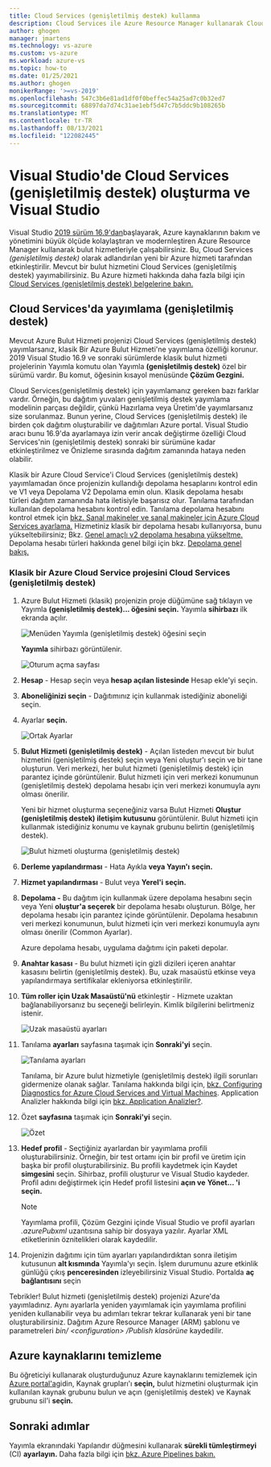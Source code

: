```yaml
---
title: Cloud Services (genişletilmiş destek) kullanma
description: Cloud Services ile Azure Resource Manager kullanarak Cloud Services (genişletilmiş destek) Visual Studio
author: ghogen
manager: jmartens
ms.technology: vs-azure
ms.custom: vs-azure
ms.workload: azure-vs
ms.topic: how-to
ms.date: 01/25/2021
ms.author: ghogen
monikerRange: '>=vs-2019'
ms.openlocfilehash: 547c3b6e81ad1df0f0beffec54a25ad7c0b32ed7
ms.sourcegitcommit: 68897da7d74c31ae1ebf5d47c7b5ddc9b108265b
ms.translationtype: MT
ms.contentlocale: tr-TR
ms.lasthandoff: 08/13/2021
ms.locfileid: "122082445"
---
```

# <a name="create-and-deploy-to-cloud-services-extended-support-in-visual-studio"></a>Visual Studio'de Cloud Services (genişletilmiş destek) oluşturma ve Visual Studio

Visual Studio [2019 sürüm 16.9'dan](https://visualstudio.microsoft.com/vs/)başlayarak, Azure kaynaklarının bakım ve yönetimini büyük ölçüde kolaylaştıran ve modernleştiren Azure Resource Manager kullanarak bulut hizmetleriyle çalışabilirsiniz. Bu, Cloud Services *(genişletilmiş destek)* olarak adlandırılan yeni bir Azure hizmeti tarafından etkinleştirilir. Mevcut bir bulut hizmetini Cloud Services (genişletilmiş destek) yayımabilirsiniz. Bu Azure hizmeti hakkında daha fazla bilgi için [Cloud Services (genişletilmiş destek) belgelerine bakın.](/azure/cloud-services-extended-support/overview)

## <a name="publish-to-cloud-services-extended-support"></a>Cloud Services'da yayımlama (genişletilmiş destek)

Mevcut Azure Bulut Hizmeti projenizi Cloud Services (genişletilmiş destek) yayımlarsanız, klasik Bir Azure Bulut Hizmeti'ne yayımlama özelliği korunur. 2019 Visual Studio 16.9 ve sonraki sürümlerde klasik bulut hizmeti projelerinin  Yayımla komutu olan Yayımla **(genişletilmiş destek)** özel bir sürümü vardır. Bu komut, öğesinin kısayol menüsünde **Çözüm Gezgini.**

Cloud Services(genişletilmiş destek) için yayımlamanız gereken bazı farklar vardır. Örneğin, bu dağıtım yuvaları genişletilmiş  destek yayımlama modelinin parçası değildir, çünkü Hazırlama veya Üretim'de yayımlarsanız size sorulanmaz. Bunun yerine, Cloud Services (genişletilmiş destek) ile birden çok dağıtım oluşturabilir ve dağıtımları Azure portal. Visual Studio aracı bunu 16.9'da ayarlamaya izin verir ancak değiştirme özelliği Cloud Services'nin (genişletilmiş destek) sonraki bir sürümüne kadar etkinleştirilmez ve Önizleme sırasında dağıtım zamanında hataya neden olabilir.

Klasik bir Azure Cloud Service'i Cloud Services (genişletilmiş destek) yayımlamadan önce projenizin kullandığı depolama hesaplarını kontrol edin ve V1 veya Depolama V2 Depolama emin olun. Klasik depolama hesabı türleri dağıtım zamanında hata iletisiyle başarısız olur. Tanılama tarafından kullanılan depolama hesabını kontrol edin. Tanılama depolama hesabını kontrol etmek için [bkz. Sanal makineler ve sanal makineler için Azure Cloud Services ayarlama.](vs-azure-tools-diagnostics-for-cloud-services-and-virtual-machines.md) Hizmetiniz klasik bir depolama hesabı kullanıyorsa, bunu yükseltebilirsiniz; Bkz. [Genel amaçlı v2 depolama hesabına yükseltme.](/azure/storage/common/storage-account-upgrade?tabs=azure-portal)  Depolama hesabı türleri hakkında genel bilgi için bkz. [Depolama genel bakış.](/azure/storage/common/storage-account-overview)

### <a name="to-publish-a-classic-azure-cloud-service-project-to-cloud-services-extended-support"></a>Klasik bir Azure Cloud Service projesini Cloud Services (genişletilmiş destek)

1. Azure Bulut Hizmeti (klasik) projenizin proje düğümüne sağ tıklayın ve Yayımla **(genişletilmiş destek)... öğesini seçin.** Yayımla **sihirbazı** ilk ekranda açılır.

   ![Menüden Yayımla (genişletilmiş destek) öğesini seçin](./media/cloud-services-extended-support/publish-commands-on-menu.png)

   **Yayımla** sihirbazı görüntülenir.

   ![Oturum açma sayfası](./media/cloud-services-extended-support/publish-step1.png)

1. **Hesap** - Hesap seçin veya **hesap açılan listesinde** Hesap ekle'yi seçin.

1. **Aboneliğinizi seçin** - Dağıtımınız için kullanmak istediğiniz aboneliği seçin.

1. Ayarlar  **seçin.**

   ![Ortak Ayarlar](./media/cloud-services-extended-support/publish-settings.png)

1. **Bulut Hizmeti (genişletilmiş destek)** - Açılan listeden mevcut bir bulut hizmetini (genişletilmiş destek) seçin veya Yeni oluştur'ı seçin ve bir tane oluşturun.  Veri merkezi, her bulut hizmeti (genişletilmiş destek) için parantez içinde görüntülenir. Bulut hizmeti için veri merkezi konumunun (genişletilmiş destek) depolama hesabı için veri merkezi konumuyla aynı olması önerilir.

   Yeni bir hizmet oluşturma seçeneğiniz varsa Bulut Hizmeti **Oluştur (genişletilmiş destek) iletişim kutusunu** görüntülenir. Bulut hizmeti için kullanmak istediğiniz konumu ve kaynak grubunu belirtin (genişletilmiş destek).

   ![Bulut hizmeti oluşturma (genişletilmiş destek)](./media/cloud-services-extended-support/extended-support-dialog.png)

1. **Derleme yapılandırması** - Hata Ayıkla **veya Yayın'ı** **seçin.**

1. **Hizmet yapılandırması** - Bulut veya **Yerel'i** **seçin.**

1. **Depolama -** Bu dağıtım için kullanmak üzere depolama hesabını seçin veya Yeni **oluştur'a seçerek** bir depolama hesabı oluşturun. Bölge, her depolama hesabı için parantez içinde görüntülenir. Depolama hesabının veri merkezi konumunun, bulut hizmeti için veri merkezi konumuyla aynı olması önerilir (Common Ayarlar).

   Azure depolama hesabı, uygulama dağıtımı için paketi depolar.

1. **Anahtar kasası** - Bu bulut hizmeti için gizli dizileri içeren anahtar kasasını belirtin (genişletilmiş destek). Bu, uzak masaüstü etkinse veya yapılandırmaya sertifikalar ekleniyorsa etkinleştirilir.

1. **Tüm roller için Uzak Masaüstü'nü** etkinleştir - Hizmete uzaktan bağlanabiliyorsanız bu seçeneği belirleyin. Kimlik bilgilerini belirtmeniz istenir.

   ![Uzak masaüstü ayarları](./media/cloud-services-extended-support/remote-desktop-configuration.png)

1. Tanılama **ayarları** sayfasına taşımak için **Sonraki'yi** seçin.

   ![Tanılama ayarları](./media/cloud-services-extended-support/diagnostics-settings.png)

   Tanılama, bir Azure bulut hizmetiyle (genişletilmiş destek) ilgili sorunları gidermenize olanak sağlar. Tanılama hakkında bilgi için, [bkz. Configuring Diagnostics for Azure Cloud Services and Virtual Machines](./vs-azure-tools-diagnostics-for-cloud-services-and-virtual-machines.md). Application Analizler hakkında bilgi için [bkz. Application Analizler?](/azure/application-insights/app-insights-overview).

1. Özet **sayfasına** taşımak için **Sonraki'yi** seçin.

   ![Özet](./media/cloud-services-extended-support/publish-summary.png)

1. **Hedef profil** - Seçtiğiniz ayarlardan bir yayımlama profili oluşturabilirsiniz. Örneğin, bir test ortamı için bir profil ve üretim için başka bir profil oluşturabilirsiniz. Bu profili kaydetmek için Kaydet **simgesini** seçin. Sihirbaz, profili oluşturur ve Visual Studio kaydeder. Profil adını değiştirmek için Hedef profil listesini **açın ve** **Yönet... 'i seçin.**

   > [!Note]
   > Yayımlama profili, Çözüm Gezgini içinde Visual Studio ve profil ayarları *.azurePubxml* uzantısına sahip bir dosyaya yazılır. Ayarlar XML etiketlerinin öznitelikleri olarak kaydedilir.

1. Projenizin dağıtımı için tüm ayarları yapılandırdıktan sonra iletişim kutusunun **alt kısmında** Yayımla'yı seçin. İşlem durumunu azure etkinlik günlüğü çıkış **penceresinden** izleyebilirsiniz Visual Studio. Portalda **aç bağlantısını** seçin 

Tebrikler! Bulut hizmeti (genişletilmiş destek) projenizi Azure'da yayımladınız. Aynı ayarlarla yeniden yayımlamak için yayımlama profilini yeniden kullanabilir veya bu adımları tekrar tekrar kullanarak yeni bir tane oluşturabilirsiniz. Dağıtım Azure Resource Manager (ARM) şablonu ve parametreleri *bin/ \<configuration\> /Publish klasörüne* kaydedilir.

## <a name="clean-up-azure-resources"></a>Azure kaynaklarını temizleme

Bu öğreticiyi kullanarak oluşturduğunuz Azure kaynaklarını temizlemek için [Azure portal'a](https://portal.azure.com)gidin, Kaynak grupları'ı **seçin,** bulut hizmetini oluşturmak için kullanılan kaynak grubunu bulun ve açın (genişletilmiş destek) ve Kaynak grubunu sil'i **seçin.**

## <a name="next-steps"></a>Sonraki adımlar

Yayımla ekranındaki Yapılandır düğmesini kullanarak **sürekli tümleştirmeyi** (CI) **ayarlayın.** Daha fazla bilgi için [bkz. Azure Pipelines bakın.](/azure/devops/pipelines/?view=azure-devops&preserve-view=true)
